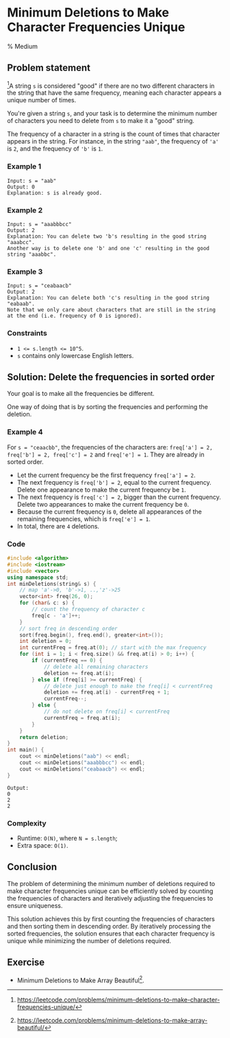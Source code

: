 # Minimum Deletions to Make Character Frequencies Unique
% Medium
## Problem statement

[^url]A string `s` is considered "good" if there are no two different characters in the string that have the same frequency, meaning each character appears a unique number of times.

You're given a string `s`, and your task is to determine the minimum number of characters you need to delete from `s` to make it a "good" string.

The frequency of a character in a string is the count of times that character appears in the string. For instance, in the string `"aab"`, the frequency of `'a'` is `2`, and the frequency of `'b'` is `1`.

[^url]: https://leetcode.com/problems/minimum-deletions-to-make-character-frequencies-unique/ 

### Example 1
```text
Input: s = "aab"
Output: 0
Explanation: s is already good.
```

### Example 2
```text
Input: s = "aaabbbcc"
Output: 2
Explanation: You can delete two 'b's resulting in the good string "aaabcc".
Another way is to delete one 'b' and one 'c' resulting in the good string "aaabbc".
```

### Example 3
```text
Input: s = "ceabaacb"
Output: 2
Explanation: You can delete both 'c's resulting in the good string "eabaab".
Note that we only care about characters that are still in the string at the end (i.e. frequency of 0 is ignored).
``` 

### Constraints

* `1 <= s.length <= 10^5`.
* `s` contains only lowercase English letters.

## Solution: Delete the frequencies in sorted order
Your goal is to make all the frequencies be different.

One way of doing that is by sorting the frequencies and performing the deletion.

### Example 4
For `s = "ceaacbb"`, the frequencies of the characters are: `freq['a'] = 2, freq['b'] = 2, freq['c'] = 2` and `freq['e'] = 1`. They are already in sorted order.

* Let the current frequency be the first frequency `freq['a'] = 2`.
* The next frequency is `freq['b'] = 2`, equal to the current frequency. Delete one appearance to make the current frequency be `1`.
* The next frequency is `freq['c'] = 2`, bigger than the current frequency. Delete two appearances to make the current frequency be `0`.
* Because the current frequency is `0`, delete all appearances of the remaining frequencies, which is `freq['e'] = 1`.
* In total, there are `4` deletions.

### Code
```cpp
#include <algorithm>
#include <iostream>
#include <vector>
using namespace std;
int minDeletions(string& s) {
    // map 'a'->0, 'b'->1, ..,'z'->25
    vector<int> freq(26, 0);
    for (char& c: s) {
        // count the frequency of character c
        freq[c - 'a']++;
    }
    // sort freq in descending order
    sort(freq.begin(), freq.end(), greater<int>());
    int deletion = 0;
    int currentFreq = freq.at(0); // start with the max frequency
    for (int i = 1; i < freq.size() && freq.at(i) > 0; i++) {
        if (currentFreq == 0) {
            // delete all remaining characters
            deletion += freq.at(i);
        } else if (freq[i] >= currentFreq) {
            // delete just enough to make the freq[i] < currentFreq
            deletion += freq.at(i) - currentFreq + 1;
            currentFreq--;
        } else {
            // do not delete on freq[i] < currentFreq
            currentFreq = freq.at(i);
        }
    }
    return deletion;
}
int main() {
    cout << minDeletions("aab") << endl;
    cout << minDeletions("aaabbbcc") << endl;
    cout << minDeletions("ceabaacb") << endl;
}
```
```text
Output:
0
2
2
```

### Complexity

* Runtime: `O(N)`, where `N = s.length`;
* Extra space: `O(1)`.

## Conclusion

The problem of determining the minimum number of deletions required to make character frequencies unique can be efficiently solved by counting the frequencies of characters and iteratively adjusting the frequencies to ensure uniqueness. 

This solution achieves this by first counting the frequencies of characters and then sorting them in descending order. By iteratively processing the sorted frequencies, the solution ensures that each character frequency is unique while minimizing the number of deletions required.

## Exercise
- Minimum Deletions to Make Array Beautiful[^ex].

[^ex]: https://leetcode.com/problems/minimum-deletions-to-make-array-beautiful/